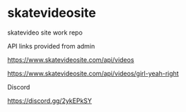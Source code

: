 # skatevideosite
skatevideo site work repo

API links provided from admin

https://www.skatevideosite.com/api/videos

https://www.skatevideosite.com/api/videos/girl-yeah-right

Discord

https://discord.gg/2ykEPkSY
